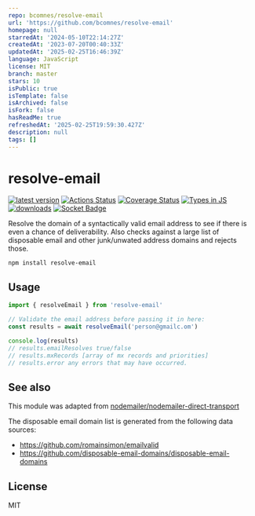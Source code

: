 ```yaml
---
repo: bcomnes/resolve-email
url: 'https://github.com/bcomnes/resolve-email'
homepage: null
starredAt: '2024-05-10T22:14:27Z'
createdAt: '2023-07-20T00:40:33Z'
updatedAt: '2025-02-25T16:46:39Z'
language: JavaScript
license: MIT
branch: master
stars: 10
isPublic: true
isTemplate: false
isArchived: false
isFork: false
hasReadMe: true
refreshedAt: '2025-02-25T19:59:30.427Z'
description: null
tags: []
---
```


# resolve-email
[![latest version](https://img.shields.io/npm/v/resolve-email.svg)](https://www.npmjs.com/package/resolve-email)
[![Actions Status](https://github.com/bcomnes/resolve-email/workflows/tests/badge.svg)](https://github.com/bcomnes/resolve-email/actions)
[![Coverage Status](https://coveralls.io/repos/github/bcomnes/resolve-email/badge.svg?branch=master)](https://coveralls.io/github/bcomnes/resolve-email?branch=master)
[![Types in JS](https://img.shields.io/badge/types_in_js-yes-brightgreen)](https://github.com/voxpelli/types-in-js)
[![downloads](https://img.shields.io/npm/dm/resolve-email.svg)](https://npmtrends.com/resolve-email)
[![Socket Badge](https://socket.dev/api/badge/npm/package/resolve-email)](https://socket.dev/npm/package/resolve-email)

Resolve the domain of a syntactically valid email address to see if there is even a chance of deliverability. Also checks against a large list of disposable email and other junk/unwated address domains and rejects those.

```
npm install resolve-email
```

## Usage

``` js
import { resolveEmail } from 'resolve-email'

// Validate the email address before passing it in here:
const results = await resolveEmail('person@gmailc.om')

console.log(results)
// results.emailResolves true/false
// results.mxRecords [array of mx records and priorities]
// results.error any errors that may have occurred.
```

## See also

This module was adapted from [nodemailer/nodemailer-direct-transport](https://github.com/nodemailer/nodemailer-direct-transport/blob/v3.3.2/lib/direct-transport.js#L438)

The disposable email domain list is generated from the following data sources:

- https://github.com/romainsimon/emailvalid
- https://github.com/disposable-email-domains/disposable-email-domains

## License

MIT
